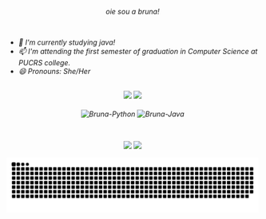 <div>
  <p align="center"><i>oie sou a bruna!<i/></p>
</div>

<div>
</br>
  <ul>
    <li>🔭 I'm currently studying java!</li>
    <li>📫 I'm attending the first semester of graduation in Computer Science at PUCRS college.</li>
    <li>😄 Pronouns: She/Her</li>
  </ul>
</div>

<div align="center">
</br>
   <img height="140em" src="https://github-readme-stats.vercel.app/api?username=Miajudajesus&show_icons=true&theme=dracula&include_all_commits=true&count_private=true"/>
   <img height="140em" src="https://github-readme-stats.vercel.app/api/top-langs/?username=Miajudajesus&layout=compact&langs_count=7&theme=dracula"/>
</div>

<div align="center">
</br>
  <img align="center" alt="Bruna-Python" height="30" width="40" src="https://cdn.jsdelivr.net/gh/devicons/devicon/icons/python/python-original.svg" />
  <img align="center" alt="Bruna-Java" height="30" width="40" src="https://cdn.jsdelivr.net/gh/devicons/devicon/icons/java/java-plain.svg" />
  </br>
</div>

##

<div align="center" >
</br>
  <a href=""><img src="https://img.shields.io/badge/-Instagram-%23E4405F?style=for-the-badge&logo=instagram&logoColor=white" target="_blank"></a>
  <a href="https://www.linkedin.com/in/bruna-porto01/" target="_blank"><img src="https://img.shields.io/badge/-LinkedIn-%230077B5?style=for-the-badge&logo=linkedin&logoColor=white" target="_blank"></a> 
 
  ![Snake animation](https://github.com/Miajudajesus/Miajudajesus/blob/output/github-contribution-grid-snake.svg)
 
</div>

